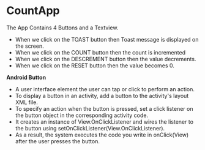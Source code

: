 # CountApp


The App Contains 4 Buttons and a Textview.
- When we click on the TOAST button then Toast message is displayed on the screen.
- When we click on the COUNT button then the count is incremented
- When we click on the DESCREMENT button then the value decrements.
- When we click on the RESET button then the value becomes 0.

**Android Button**

- A user interface element the user can tap or click to perform an action.
- To display a button in an activity, add a button to the activity's layout XML file.
- To specify an action when the button is pressed, set a click listener on the button object in the corresponding activity code.
- It creates an instance of View.OnClickListener and wires the listener to the button using setOnClickListener(View.OnClickListener). 
- As a result, the system executes the code you write in onClick(View) after the user presses the button.
